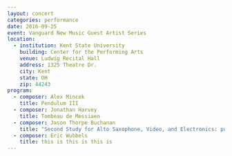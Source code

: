 ```yaml
---
layout: concert
categories: performance
date: 2016-09-25
event: Vanguard New Music Guest Artist Series
location:
  - institution: Kent State University
    building: Center for the Performing Arts
    venue: Ludwig Recital Hall
    address: 1325 Theatre Dr.
    city: Kent
    state: OH
    zip: 44243
program:
  - composer: Alex Mincek
    title: Pendulum III
  - composer: Jonathan Harvey
    title: Tombeau de Messiaen
  - composer: Jason Thorpe Buchanan
    title: "Second Study for Alto Saxophone, Video, and Electronics: pulp"
  - composer: Eric Wubbels
    title: this is this is this is
---
```

